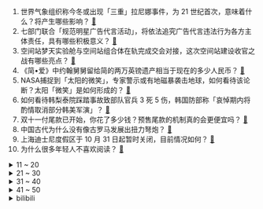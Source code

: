1. 世界气象组织称今冬或出现「三重」拉尼娜事件，为 21 世纪首次，意味着什么？将产生哪些影响？ [:link:](https://www.zhihu.com/question/563471138)
2. 七部门联合「规范明星广告代言活动」，将依法追究广告代言违法行为各方主体责任，具有哪些积极意义？ [:link:](https://www.zhihu.com/question/563675488)
3. 空间站梦天实验舱与空间站组合体在轨完成交会对接，这次空间站建设收官之战有哪些亮点？ [:link:](https://www.zhihu.com/question/563347931)
4. 《简•爱》中约翰舅舅留给简的两万英镑遗产相当于现在的多少人民币？ [:link:](https://www.zhihu.com/question/561653945)
5. NASA捕捉到「太阳的微笑」，专家警示或有地磁暴袭击地球，如何看待该论断？太阳「微笑」是如何形成的？ [:link:](https://www.zhihu.com/question/563546003)
6. 如何看待韩梨泰院踩踏事故致部队官兵 3 死 5 伤，韩国防部称「哀悼期内将酌情取消部分韩美军演」？ [:link:](https://www.zhihu.com/question/563668440)
7. 双十一付尾款已开始，你花了多少钱？预售尾款的机制真的会更便宜吗？ [:link:](https://www.zhihu.com/question/563767884)
8. 中国古代为什么没有像古罗马发展出扭力弩炮？ [:link:](https://www.zhihu.com/question/49507765)
9. 上海迪士尼度假区于 10 月 31 日起暂时关闭，目前情况如何？ [:link:](https://www.zhihu.com/question/563613157)
10. 为什么很多年轻人不喜欢阅读？ [:link:](https://www.zhihu.com/question/560839016)
<details>
<summary>11 ~ 20</summary>

11. 中国光伏世界第一了，那以后报废的大量光伏板该怎么回收利用呢？ [:link:](https://www.zhihu.com/question/548351366)
12. 一年开车十万公里是什么概念？ [:link:](https://www.zhihu.com/question/557923728)
13. 有哪些让你经常回顾、无限安利一辈子的经典电影？ [:link:](https://www.zhihu.com/question/562587887)
14. 删除对方的微信号，这个行为代表什么？ [:link:](https://www.zhihu.com/question/562639250)
15. 为什么很多律师都是建议先协商呢，而不是直接诉讼？ [:link:](https://www.zhihu.com/question/523795934)
16. 如何评价“音乐都是用来听的，好听就行了”，从乐理层面分析音乐的意义是什么? [:link:](https://www.zhihu.com/question/555644491)
17. 如何评价《权力的游戏·前传：龙之家族》（House of the Dragon）？ [:link:](https://www.zhihu.com/question/522567287)
18. 为什么说“楚汉之争”实际上是“第二次秦国东灭六国”? [:link:](https://www.zhihu.com/question/326042021)
19. 前 LPL 教练 Joker 锐评「时间会证明全华班依然没有出路」，为什么他能给出如此笃定的结论？ [:link:](https://www.zhihu.com/question/562066233)
20. RTX 4090 玩游戏时突然起火，为何会出现这一情况？ [:link:](https://www.zhihu.com/question/562064290)
</details>
<details>
<summary>21 ~ 30</summary>

21. 董宇辉回应山东行遭泼水「我没事，此行短暂且美好」，哪些信息值得关注？ [:link:](https://www.zhihu.com/question/563577972)
22. 高考上985和考研上985有区别吗？ [:link:](https://www.zhihu.com/question/488347288)
23. 癌细胞在40°以上的高温会被杀死，可以给大脑单独散热用高体温杀死癌细胞吗？ [:link:](https://www.zhihu.com/question/363285780)
24. 一件衣服穿了好几年丢人吗？ [:link:](https://www.zhihu.com/question/356262784)
25. 警方揭露发生踩踏事故的小巷是一个斜坡，伤亡均发生在 18 平方米空间内，为何这个地方会发生踩踏事故？ [:link:](https://www.zhihu.com/question/563558158)
26. 王毅同美国国务卿布林肯通电话，强调「美方不要为两国关系制造新的障碍」，哪些信息值得关注？ [:link:](https://www.zhihu.com/question/563653765)
27. 国内目前的量化交易是否很少涉及到机器学习？ [:link:](https://www.zhihu.com/question/47913794)
28. 深圳地铁 14 号线正式开通，作为国内首条超长线路一次开通的无人驾驶地铁，这会带来哪些影响？ [:link:](https://www.zhihu.com/question/563049996)
29. 富士康郑州科技园党委书记回应网图，称「并非原创，也是转载的」，目前富士康实际情况如何？需要哪些帮助？ [:link:](https://www.zhihu.com/question/563531297)
30. 什么东西让你玩起来比打游戏还过瘾？ [:link:](https://www.zhihu.com/question/563731346)
</details>
<details>
<summary>31 ~ 40</summary>

31. 如何评价林俊杰《7千3百多天》? [:link:](https://www.zhihu.com/question/563791807)
32. 哪些电脑数码产品让你不禁感叹「有点意思」？ [:link:](https://www.zhihu.com/question/563725978)
33. 为什么 lua 在游戏开发中应用普遍？ [:link:](https://www.zhihu.com/question/395593519)
34. 《原神》蕈兽是素菜还是荤菜？ [:link:](https://www.zhihu.com/question/563349591)
35. 如何看待《原神》3.3 版本新角色预告「机逐封秘 · 珐露珊」？ [:link:](https://www.zhihu.com/question/563743169)
36. 如何辨别一个程序员水平的高低？ [:link:](https://www.zhihu.com/question/35194924)
37. iPhone 的淘汰取决于运行内存还是处理器性能？ [:link:](https://www.zhihu.com/question/561361553)
38. 传郑州富士康 iPhone 出货或减少 30%，公司再回应「状况已逐步控制」，超级大工厂如何应对疫情？ [:link:](https://www.zhihu.com/question/563594779)
39. 意大利前总理贝卢斯科尼建议「西方不给武器只给重建资金，乌克兰或许会回到谈判桌」，如何看待其表态？ [:link:](https://www.zhihu.com/question/563769817)
40. 乌空军称俄军向乌发射逾 50 枚巡航导弹，44 枚被击落，如何看待这一数字？ [:link:](https://www.zhihu.com/question/563742949)
</details>
<details>
<summary>41 ~ 50</summary>

41. 张庭夫妇、陶虹等主体涉网络传销一案听证会将召开，具体情况如何？有哪些信息值得关注？ [:link:](https://www.zhihu.com/question/563740256)
42. 29 岁本土女科学家发 6 篇 Science 获百万大奖引发热议，如何看待此事件？ [:link:](https://www.zhihu.com/question/563691776)
43. 三星堆青铜器表面的黑色「灰烬」是来自 3000 年前的丝绸，三星堆发现大量丝绸残留有何重要意义？ [:link:](https://www.zhihu.com/question/563431305)
44. 作为一个吃货，在疫情环境下你是如何囤货以备不时之需的？ [:link:](https://www.zhihu.com/question/561460749)
45. 韩国政府发布踩踏事故伤亡者补助方案，将派公务员协助治丧，有哪些信息值得关注？ [:link:](https://www.zhihu.com/question/563636633)
46. 古代的山泉水喝起来真的是甜的吗？ [:link:](https://www.zhihu.com/question/562200350)
47. 22-23 赛季英超曼联 1:0 西汉姆联，如何评价这场比赛？ [:link:](https://www.zhihu.com/question/563519875)
48. Java现在好找工作吗？ [:link:](https://www.zhihu.com/question/285396052)
49. 如何看待Dota2 TI11 Tundra 夺冠? [:link:](https://www.zhihu.com/question/563479883)
50. 为什么 Magic Mouse 难用？ [:link:](https://www.zhihu.com/question/275725510)
</details><details>
<summary>bilibili</summary>

1. 鸡 你 太 美 官 方 M V [:link:](//www.bilibili.com/video/BV178411Y7QB)
2. 帮手× 黑手√ [:link:](//www.bilibili.com/video/BV1ZG411w7Wj)
3. 看完10月新番，爽得我当场打开了剪辑软件！【泛式】 [:link:](//www.bilibili.com/video/BV1SD4y1b7oq)
4. 【何同学】快充伤电池？40部手机两年实验，告诉你最佳充电方式 [:link:](//www.bilibili.com/video/BV1X8411e7EJ)
5. 《当代互联网现状》 [:link:](//www.bilibili.com/video/BV13e411G7a1)
6. 100斤vs200斤，究极自律一周，他们居然…【第二期】 [:link:](//www.bilibili.com/video/BV1jG411A7Vk)
7. 我叫柯蓝，是附近有名的名蒸蛋（3） [:link:](//www.bilibili.com/video/BV1HP411P7uP)
8. 五杀挑战世界纪录：1分19秒！掌控命运的人只能是我自己！！ [:link:](//www.bilibili.com/video/BV1s14y1L74r)
9. 我都看不出来自己在做科普 [:link:](//www.bilibili.com/video/BV1se411G7LP)
10. 公开处刑！第一次见家长，岳父课堂上放我视频... [:link:](//www.bilibili.com/video/BV1KK411S7iD)
<details>
<summary>11 ~ 20</summary>

11. 【全网最细，不细抽我】我算出了阿尼亚的家有多大？b站第一人 [:link:](//www.bilibili.com/video/BV14e4y127gP)
12. 你这个人太…… [:link:](//www.bilibili.com/video/BV1ft4y1T7JW)
13. 恐怖片气氛到位了，演员是谁并不重要了… [:link:](//www.bilibili.com/video/BV1i84y1i7cx)
14. 这是人类能完成的操作？？4 [:link:](//www.bilibili.com/video/BV1b8411Y7gW)
15. 【才浅手工】我把巨大的打火石做成了唐刀！实现电影动漫里的炫酷特效 [:link:](//www.bilibili.com/video/BV1RK411U7PQ)
16. 《瑶O瑶O的奇妙冒险》 [:link:](//www.bilibili.com/video/BV1BK411U7Dr)
17. 化妆真开心…… [:link:](//www.bilibili.com/video/BV1kD4y1b76e)
18. 2008,为什么让我们如此难忘? [:link:](//www.bilibili.com/video/BV1Gg411h7rj)
19. 店里敢卖500一只的鸡，自己在家做，能省多少钱？ [:link:](//www.bilibili.com/video/BV1WG4y1h7Tt)
20. 老婆：你现在都玩这么变态的吗！？ [:link:](//www.bilibili.com/video/BV1ce411G7XR)
</details>
<details>
<summary>21 ~ 30</summary>

21. 🐓鸡你太美，但是团体版🐓【J-wings】 [:link:](//www.bilibili.com/video/BV11e4y1e7CY)
22. 电子监听、全国断网，棱镜门背后，中国如何从末路狂奔到世界之巅 [:link:](//www.bilibili.com/video/BV1i14y157YV)
23. 论一个Bbox全国冠军用嘴巴模仿歌曲有多像 [:link:](//www.bilibili.com/video/BV1te4y147QZ)
24. 《我肯定在几百年前就不爱学习》 [:link:](//www.bilibili.com/video/BV1914y157ML)
25. 价格虚高、制作违规、虚假宣传…Omakase高大上背后的乱象 [:link:](//www.bilibili.com/video/BV1Lm4y1c7Z7)
26. “凝光大人，你看他的眼神…可说不上清白” [:link:](//www.bilibili.com/video/BV1Vv4y1D7me)
27. 有妖气即将关停，是时候说再见了。 - 谨以此纪念，一个时代的落幕。 [:link:](//www.bilibili.com/video/BV1Km4y1c7bW)
28. 这就是传说中的黑色黄金吗？ [:link:](//www.bilibili.com/video/BV1nV4y1G7k7)
29. 无所谓，亚托克斯会出手 [:link:](//www.bilibili.com/video/BV1ne411G7XP)
30. 《原神》纳西妲角色PV——「生日快乐」 [:link:](//www.bilibili.com/video/BV1AG4y1h7Ap)
</details>
<details>
<summary>31 ~ 40</summary>

31. 【水果猎人】原神热门水果鉴定 [:link:](//www.bilibili.com/video/BV1Zm4y1w7PG)
32. 中华面点博大精深，比醒狮酥还难、让老外目瞪口呆的传统手艺是什么样？ [:link:](//www.bilibili.com/video/BV1me4y1475b)
33. 【求求】对食文学：太监是没根的东西，受不住「情」 [:link:](//www.bilibili.com/video/BV1HR4y1Q7u6)
34. 《明日方舟》2022「音律联觉-灯下定影」幕后制作记录 [:link:](//www.bilibili.com/video/BV1h14y1L7UV)
35. 内讧？卢俊义大骂宋江「黑矮无能」！《水浒传》P44 [:link:](//www.bilibili.com/video/BV1tW4y1j7u5)
36. 4层羊围脖5斤肉！360°环绕式吃羊你见过吗？【怎么这么值ep54-额尔敦】 [:link:](//www.bilibili.com/video/BV1ed4y1k7jE)
37. 国崩大人用过的吸管 [:link:](//www.bilibili.com/video/BV1t8411Y75k)
38. 【时代少年团】《共生长——Common growth 》2023台历拍摄花絮 [:link:](//www.bilibili.com/video/BV1rm4y1F7dM)
39. 前排围观！东风快递员T台秀来了 [:link:](//www.bilibili.com/video/BV1yt4y1T7Xc)
40. 【传染病系列04】狂犬病，吞噬神经的不治之症 [:link:](//www.bilibili.com/video/BV1yP411P7DM)
</details>
<details>
<summary>41 ~ 50</summary>

41. 听歌吗？奶茶分你一半💜 [:link:](//www.bilibili.com/video/BV1JG4y1b7Ni)
42. 学姐也会恋爱告急？！！ [:link:](//www.bilibili.com/video/BV1kd4y1k7g3)
43. 忘了山水一层，已是三生有幸，哈哈..... [:link:](//www.bilibili.com/video/BV1gV4y1V7Ws)
44. 饺子皮能否实现拇指生煎自由？今天你就有答案，结尾顺便开个箱看看大家的奖牌 [:link:](//www.bilibili.com/video/BV1oe411G7nQ)
45. 可能有点突然！我们去美国了... [:link:](//www.bilibili.com/video/BV1nP411P7Xy)
46. 央美学长帮你挑衣服，不要拉倒（doge [:link:](//www.bilibili.com/video/BV1Ue4y1e7SF)
47. 广东人的家庭关系有多复杂？ [:link:](//www.bilibili.com/video/BV1fR4y1Q7DR)
48. NASA、纳粹、麻省理工，火箭为何从东方升起？【钱学森上】【正经比比】 [:link:](//www.bilibili.com/video/BV1u14y1L7wg)
49. 兄弟们，今天砍谁？ [:link:](//www.bilibili.com/video/BV1L84y1i7oz)
50. 《二 次 元 牛 逼 导 航》 [:link:](//www.bilibili.com/video/BV1Eg41167yQ)
</details>
<details>
<summary>51 ~ 60</summary>

51. 《 创 新 蟹 黄 汤 包 》 [:link:](//www.bilibili.com/video/BV1Ye4y127rb)
52. 有些人，生来就是享受生活的 [:link:](//www.bilibili.com/video/BV1Re4y127YY)
53. 一咬就爆浆的鸡胸肉 [:link:](//www.bilibili.com/video/BV1vG411A7wQ)
54. 《吐 槽 小 会》 [:link:](//www.bilibili.com/video/BV1iP411P7Fh)
55. 警察：你接着说，我在听 [:link:](//www.bilibili.com/video/BV14K411U7fJ)
56. 【盾山-梦圆繁星】形象首曝！王者荣耀携手新华社快看，一起为梦天舱喝彩！ [:link:](//www.bilibili.com/video/BV18P411A73i)
57. 《生人勿近》很凶很炸很中二！早睡的慎点 [:link:](//www.bilibili.com/video/BV1CK411U7BA)
58. "地铁跑酷,但是..." [:link:](//www.bilibili.com/video/BV12W4y1E7jy)
59. 《二胡锯木头》 [:link:](//www.bilibili.com/video/BV1Vv4y1D75T)
60. 不敢说的人，把这个视频外放 [:link:](//www.bilibili.com/video/BV19e4y127Yz)
</details>
<details>
<summary>61 ~ 70</summary>

61. 打开这个视频让你爽一天 [:link:](//www.bilibili.com/video/BV1f14y157yG)
62. 要和喜欢的人要一起贴贴 [:link:](//www.bilibili.com/video/BV1qP411P7cF)
63. 一个男性干吃了35000毫克的咖啡因，这是他的器官发生的变化 [:link:](//www.bilibili.com/video/BV1BV4y1g7K9)
64. 【散人】绝活新概念 恐怖乙女？和男鬼谈恋爱《文字化化》demo试玩 [:link:](//www.bilibili.com/video/BV1j84y1i7Zy)
65. 再画两年，准备退休 [:link:](//www.bilibili.com/video/BV1714y1L7TJ)
66. 帽子尺寸买错了，我戴有点小，我们家猫戴刚刚好 [:link:](//www.bilibili.com/video/BV1bD4y1b7RE)
67. 贝拉&乃琳《海底》翻唱MV | 世界这么大 我们还会相遇 [:link:](//www.bilibili.com/video/BV1aD4y1b72w)
68. 全国漂流半年的相机会拍出怎样的照片？(上) [:link:](//www.bilibili.com/video/BV1EK411U7uU)
69. 这新来的厨师也太会烧了吧！！！（流口水） [:link:](//www.bilibili.com/video/BV1Zd4y1k7vw)
70. 烤甘蔗 将就吃 [:link:](//www.bilibili.com/video/BV14G4y1h7e5)
</details>
<details>
<summary>71 ~ 80</summary>

71. 我说一句男人至死是少年，应该不过分吧..... [:link:](//www.bilibili.com/video/BV1Cd4y1k7Eg)
72. 王老菊教你断剑奇侠（第二季03）- 剑冢舞王！ [:link:](//www.bilibili.com/video/BV12g411z78Z)
73. 画一幅画纪念童年时期最爱的电影和角色 [:link:](//www.bilibili.com/video/BV1BD4y1b7os)
74. 【史上最痛!】拯救我持续5年的"腰肌劳损"!（含自救方案） [:link:](//www.bilibili.com/video/BV1wd4y117xL)
75. 谁还不会个蝴蝶步啦 [:link:](//www.bilibili.com/video/BV1Re4y147qx)
76. 《原神》自制角色演示-「纳西妲：白草净华」 [:link:](//www.bilibili.com/video/BV12t4y1T7WJ)
77. 这是哪里的牌子？ [:link:](//www.bilibili.com/video/BV1re4y1e7R1)
78. 我的车被砸了，我是这样处理的。 [:link:](//www.bilibili.com/video/BV1PG411A7ko)
79. 《原神3.2战前宣言》 [:link:](//www.bilibili.com/video/BV1zP411P7L9)
80. “而我已经分不清，你是友情，还是错过的爱情…” [:link:](//www.bilibili.com/video/BV1UV4y1g78i)
</details>
<details>
<summary>81 ~ 90</summary>

81. 【STN快报6.5季11】神谷英树提出一小时一千块，被一女性拒绝 [:link:](//www.bilibili.com/video/BV1TG411A7vq)
82. 拍个跳绳还不简单 [:link:](//www.bilibili.com/video/BV1dK411U7j9)
83. 爱 情 最 强 王 者 [:link:](//www.bilibili.com/video/BV1XG4y1h7ps)
84. 【原神手书】激萌来袭！用团子大家族的方式打开原神二周年！ [:link:](//www.bilibili.com/video/BV1684y1B7Nm)
85. 台州.马路桥 厨子探店¥249 [:link:](//www.bilibili.com/video/BV1am4y1F7XL)
86. 无所谓，我会出手！ [:link:](//www.bilibili.com/video/BV178411Y7hF)
87. 当王者UP主不务正业玩原神 [:link:](//www.bilibili.com/video/BV1Yd4y1k7bW)
88. 最怕陌生人不经意的关心。00后主播直播时忍不住爆哭，网友：成年人的崩溃就在一瞬间。 [:link:](//www.bilibili.com/video/BV1G8411Y7nw)
89. 你有过这样尴尬的经历吗 [:link:](//www.bilibili.com/video/BV1QW4y1E71j)
90. 原 切 猪 肉 & 整 切 花 卷 [:link:](//www.bilibili.com/video/BV1jD4y1b7TF)
</details>
<details>
<summary>91 ~ 100</summary>

91. 从实习生到公司总监，这条晋升之路荆棘坎坷。 [:link:](//www.bilibili.com/video/BV1rW4y1j7X2)
92. 木兰：替父从军的事就交给我弟弟了 [:link:](//www.bilibili.com/video/BV1uG411A7N5)
93. 【医学博士】30天不洗脸，会发生什么？I 90%的人都不知道的洗脸误区！ [:link:](//www.bilibili.com/video/BV1QG4y1h74s)
94. lovepotion [:link:](//www.bilibili.com/video/BV1A8411Y7Tr)
95. 鲁豫，这次洗白了吗？【飘飘】 [:link:](//www.bilibili.com/video/BV1rV4y1g7LE)
96. 吕布：你别让我劈到你！ [:link:](//www.bilibili.com/video/BV1ae411G71q)
97. 雨林缸里的神奇植物 [:link:](//www.bilibili.com/video/BV1Xe411G7bd)
98. 【昏黑造船厂400杀】摆完挂机 简单好抄 [:link:](//www.bilibili.com/video/BV1zP4y1m7AC)
99. 是谁教你这么配音的？每一个音都落在我意想不到的地方哈哈哈 [:link:](//www.bilibili.com/video/BV1yK411U78a)
100. 【S12全球总决赛】淘汰赛 10月30日 JDG vs T1 [:link:](//www.bilibili.com/video/BV1Cm4y1F7Y7)
</details></details>